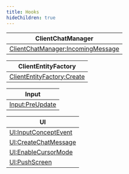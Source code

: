 ```yaml
---
title: Hooks
hideChildren: true
---
```

| ClientChatManager                                                                          |
| ------------------------------------------------------------------------------------------ |
| [ClientChatManager:IncomingMessage](/vext/ref/client/hook/ClientChatManagerIncomingMessage) |

| ClientEntityFactory                                                          |
| ---------------------------------------------------------------------------- |
| [ClientEntityFactory:Create](/vext/ref/client/hook/ClientEntityFactoryCreate) |

| Input                                                  |
| ------------------------------------------------------ |
| [Input:PreUpdate](/vext/ref/client/hook/InputPreUpdate) |

| UI                                                               |
| ---------------------------------------------------------------- |
| [UI:InputConceptEvent](/vext/ref/client/hook/UIInputConceptEvent) |
| [UI:CreateChatMessage](/vext/ref/client/hook/UICreateChatMessage) |
| [UI:EnableCursorMode](/vext/ref/client/hook/UIEnableCursorMode)   |
| [UI:PushScreen](/vext/ref/client/hook/UIPushScreen)               |
